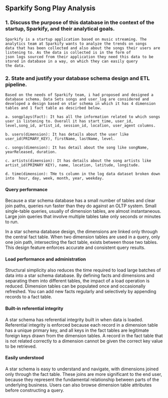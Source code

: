 ## Sparkify Song Play Analysis
### 1. Discuss the purpose of this database in the context of the startup, Sparkify, and their analytical goals.

    Sparkify is a startup application based on music streaming. The analytics team at Sparkify wants to analyze the trends on songs         data that has been collected and also about the songs their users are listening to. As the data is collected is in the form of           json logs sourced from their application they need this data to be stored in database in a way, on which they can easily query           the data.
    
### 2. State and justify your database schema design and ETL pipeline.
    
    Based on the needs of Sparkify team, i had proposed and designed a database schema. Data Sets songs and user_log are considered and     developed a design based on star schema in which it has 4 dimension tables and 1 fact table as descirbed below.
    
    a. songplays(Fact): It has all the information related to which songs user is listening to. Overall it has start_time, user_id,            level,song_id, artist_id, session_id, location, user_agent columns.
        
    b. users(dimension): It has details about the user like user_id(PRIMARY_KEY), firstName, lastName, level.
    
    c. songs(dimension): It has detail about the song like songName, yearReleased, duration.
    
    c. artists(dimension): It has details about the song artists like artist_id(PRIMARY KEY), name, location, latitude, longitude.
    
    d. time(dimension): THe ts column in the log data dataset broken down into  hour, day, week, month, year, weekday.
    
#### Query performance

Because a star schema database has a small number of tables and clear join paths, queries run faster than they do against an OLTP system. Small single-table queries, usually of dimension tables, are almost instantaneous. Large join queries that involve multiple tables take only seconds or minutes to run.

In a star schema database design, the dimensions are linked only through the central fact table. When two dimension tables are used in a query, only one join path, intersecting the fact table, exists between those two tables. This design feature enforces accurate and consistent query results.

#### Load performance and administration

Structural simplicity also reduces the time required to load large batches of data into a star schema database. By defining facts and dimensions and separating them into different tables, the impact of a load operation is reduced. Dimension tables can be populated once and occasionally refreshed. You can add new facts regularly and selectively by appending records to a fact table.

#### Built-in referential integrity

A star schema has referential integrity built in when data is loaded. Referential integrity is enforced because each record in a dimension table has a unique primary key, and all keys in the fact tables are legitimate foreign keys drawn from the dimension tables. A record in the fact table that is not related correctly to a dimension cannot be given the correct key value to be retrieved.

#### Easily understood

A star schema is easy to understand and navigate, with dimensions joined only through the fact table. These joins are more significant to the end user, because they represent the fundamental relationship between parts of the underlying business. Users can also browse dimension table attributes before constructing a query.


        
        
